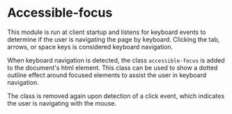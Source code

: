 # Accessible-focus

This module is run at client startup and listens for keyboard events to determine if the user is navigating the page by keyboard. Clicking the tab, arrows, or space keys is considered keyboard navigation.

When keyboard navigation is detected, the class `accessible-focus` is added to the document's html element. This class can be used to show a dotted outline effect around focused elements to assist the user in keyboard navigation.

The class is removed again upon detection of a click event, which indicates the user is navigating with the mouse.
